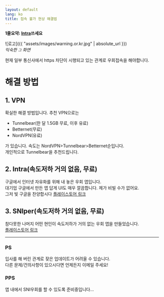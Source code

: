 ```yaml
---
layout: default
lang: ko
title: 접속 불가 현상 해결법
---
```


**1줄요약: [Intra](https://play.google.com/store/apps/details?id=app.intra&hl=ko)쓰세요**

![로고]({{ "assets/images/warning.or.kr.jpg" | absolute_url  }})  
*익숙한 `그` 화면*

현재 일부 통신사에서 https 차단이 시행되고 있는 관계로 우회접속을 해야합니다.

# 해결 방법

## 1. VPN
확실한 해결 방법입니다.
추천 VPN으로는
* Tunnelbear(한 달 1.5GB 무료, 이후 유료)
* Betternet(무료)
* NordVPN(유료)  

가 있습니다. 속도는 NordVPN>Tunnelbear>Betternet순입니다.   
개인적으로 Tunnelbear을 추천드립니다.

## 2. Intra(속도저하 거의 없음, 무료)
구글에서 인터넷 자유화를 위해 내 놓은 우회 앱입니다.  
대기업 구글에서 만든 앱 답게 UI도 매우 깔끔합니다. 제가 비빌 수가 없어요.  
그저 빛 구글을 찬양합시다
[플레이스토어 링크](https://play.google.com/store/apps/details?id=app.intra&hl=ko)

## 3. SNIper(속도저하 거의 없음, 무료)
참다못한 나머지 어떤 현인이 속도저하가 거의 없는 우회 앱을 만들었습니다.  
[플레이스토어 링크](https://play.google.com/store/apps/details?id=i.hate.sni.bypasssni)  

---

### PS
입사를 해 버린 관계로 잦은 업데이트가 어려울 수 있습니다.  
다른 문제/건의사항이 있으시다면 언제든지 이메일 주세요!

### PPS
앱 내에서 SNI우회를 할 수 있도록 준비중입니다...
